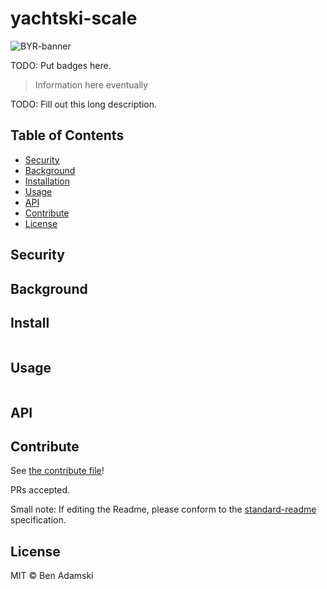 # yachtski-scale


![BYR-banner](https://i.gyazo.com/8365a40124fc6e5db95c18d1f805f0a6.png)


TODO: Put badges here.

> Information here eventually

TODO: Fill out this long description.

## Table of Contents

- [Security](#security)
- [Background](#background)
- [Installation](#installation)
- [Usage](#usage)
- [API](#api)
- [Contribute](#contribute)
- [License](#license)

## Security

## Background

## Install

```
```

## Usage

```
```

## API

## Contribute

See [the contribute file](contribute.md)!

PRs accepted.

Small note: If editing the Readme, please conform to the [standard-readme](https://github.com/RichardLitt/standard-readme) specification.

## License

MIT © Ben Adamski
